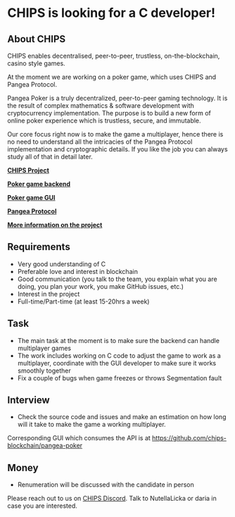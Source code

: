 # CHIPS is looking for a C developer!

## About CHIPS

CHIPS enables decentralised, peer-to-peer, trustless, on-the-blockchain, casino style games.

At the moment we are working on a poker game, which uses CHIPS and Pangea Protocol.

Pangea Poker is a truly decentralized, peer-to-peer gaming technology. It is the result of complex mathematics & software development with cryptocurrency implementation. The purpose is to build a new form of online poker experience which is trustless, secure, and immutable.

Our core focus right now is to make the game a multiplayer, hence there is no need to understand all the intricacies of the Pangea Protocol implementation and cryptographic details. If you like the job you can always study all of that in detail later.

[**CHIPS Project**](https://github.com/chips-blockchain)

[**Poker game backend**](https://github.com/chips-blockchain/bet)

[**Poker game GUI**](https://github.com/chips-blockchain/pangea-poker)

[**Pangea Protocol**](https://discord.com/channels/455737840169386016/456084837758140426/784538374865682494)

[**More information on the project**](docs.chips.cash/)

## Requirements

- Very good understanding of C
- Preferable love and interest in blockchain
- Good communication (you talk to the team, you explain what you are doing, you plan your work, you make GitHub issues, etc.)
- Interest in the project
- Full-time/Part-time (at least 15-20hrs a week)

## Task

- The main task at the moment is to make sure the backend can handle multiplayer games
- The work includes working on C code to adjust the game to work as a multiplayer, coordinate with the GUI developer to make sure it works smoothly together
- Fix a couple of bugs when game freezes or throws Segmentation fault

## Interview

- Check the source code and issues and make an estimation on how long will it take to make the game a working multiplayer.

Corresponding GUI which consumes the API is at https://github.com/chips-blockchain/pangea-poker

## Money

- Renumeration will be discussed with the candidate in person

Please reach out to us on [CHIPS Discord](https://discord.gg/SQCSa2X). Talk to NutellaLicka or daria in case you are interested.
